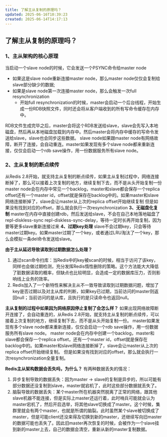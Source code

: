 ```yaml
---
title: 了解主从复制的原理吗？
updated: 2025-06-16T10:39:23
created: 2025-06-14T14:17:13
---
```


## 了解主从复制的原理吗？
### 1、主从架构的核心原理
当启动一个slave node的时候，它会发送一个PSYNC命令给master node
- 如果这是slave node重新连接master node，那么master node仅仅会复制给slave部分缺少的数据;
- 如果是slave node第一次连接master node，那么会触发一次full resynchronization
  - 开始full resynchronization的时候，master会启动一个后台线程，开始生成一份RDB快照文件，同时还会将从客户端收到的所有写命令缓存在内存中。

RDB文件生成完毕之后，master会将这个RDB发送给slave，slave会先写入本地磁盘，然后再从本地磁盘加载到内存中。然后master会将内存中缓存的写命令发送给slave，slave也会同步这些数据。
slave node如果跟master node有网络故障，断开了连接，会自动重连。master如果发现有多个slave node都来重新连接，仅仅会启动一个rdb save操作，用一份数据服务所有slave node。
### 2、主从复制的断点续传
从Redis 2.8开始，就支持主从复制的断点续传，如果主从复制过程中，网络连接断掉了，那么可以接着上次复制的地方，继续复制下去，而不是从头开始复制一份
master node会在内存中常见一个backlog，master和slave都会保存一个replica offset还有一个master id，offset就是保存在backlog中的。如果master和slave网络连接断掉了，slave会让master从上次的replica offset开始继续复制
但是如果没有找到对应的offset，那么就会执行一次resynchronization
**3、无磁盘化复制**
master在内存中直接创建rdb，然后发送给slave，不会在自己本地落地磁盘了
repl-diskless-sync repl-diskless-sync-delay，等待一定时长再开始复制，因为要等更多slave重新连接过来
**4、过期key处理**
slave不会过期key，只会等待master过期key。如果master过期了一个key，或者通过LRU淘汰了一个key，那么会模拟一条del命令发送给slave。

**由于主从延迟导致读取到过期数据怎么处理？**
1.  通过scan命令扫库：当Redis中的key被scan的时候，相当于访问了该key，同样也会做过期检测，充分发挥Redis惰性删除的策略。这个方法能大大降低了脏数据读取的概率，但缺点也比较明显，会造成一定的数据库压力，否则影响线上业务的效率。
2.  Redis加入了一个新特性来解决主从不一致导致读取到过期数据问题，增加了key是否过期以及对主从库的判断，如果key已过期，当前访问的master则返回null；当前访问的是从库，且执行的是只读命令也返回null。

**主从复制的过程中如果因为网络原因停止复制了会怎么样？**
如果出现网络故障断开连接了，会自动重连的，从Redis 2.8开始，就支持主从复制的断点续传，可以接着上次复制的地方，继续复制下去，而不是从头开始复制一份。
master如果发现有多个slave node都来重新连接，仅仅会启动一个rdb save操作，用一份数据服务所有slave node。
master node会在内存中创建一个backlog，master和slave都会保存一个replica offset，还有一个master id，offset就是保存在backlog中的。如果master和slave网络连接断掉了，slave会让master从上次的replica offset开始继续复制。
但是如果没有找到对应的offset，那么就会执行一次resynchronization全量复制。

**Redis主从架构数据会丢失吗，为什么？**
有两种数据丢失的情况：
1.  异步复制导致的数据丢失：因为master -\> slave的复制是异步的，所以可能有部分数据还没复制到slave，master就宕机了，此时这些部分数据就丢失了。
2.  脑裂导致的数据丢失：某个master所在机器突然脱离了正常的网络，跟其他slave机器不能连接，但是实际上master还运行着，此时哨兵可能就会认为master宕机了，然后开启选举，将其他slave切换成了master。这个时候，集群里就会有两个master，也就是所谓的脑裂。此时虽然某个slave被切换成了master，但是可能client还没来得及切换到新的master，还继续写向旧master的数据可能也丢失了。因此旧master再次恢复的时候，会被作为一个slave挂到新的master上去，自己的数据会清空，重新从新的master复制数据。
